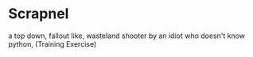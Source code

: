 # Scrapnel
a top down, fallout like, wasteland shooter by an idiot who doesn't know python, (Training Exercise)

